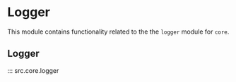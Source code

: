 # Logger

This module contains functionality related to the the `logger` module for `core`.

## Logger

::: src.core.logger

